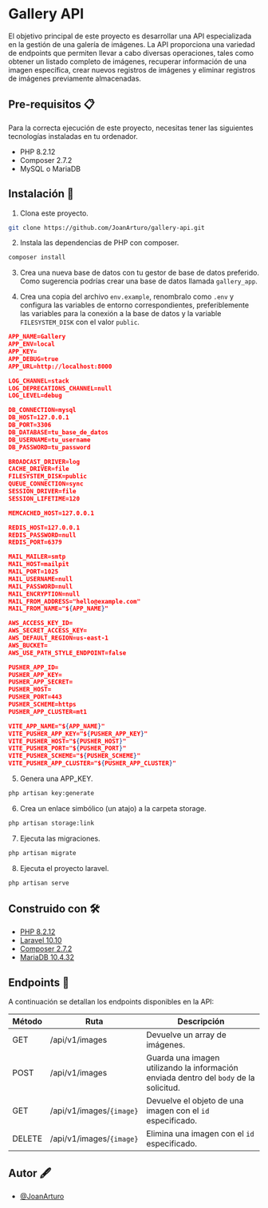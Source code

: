 
# Gallery API

El objetivo principal de este proyecto es desarrollar una API especializada en la gestión de una galería de imágenes. La API proporciona una variedad de endpoints que permiten llevar a cabo diversas operaciones, tales como obtener un listado completo de imágenes, recuperar información de una imagen específica, crear nuevos registros de imágenes y eliminar registros de imágenes previamente almacenadas.

## Pre-requisitos 📋

Para la correcta ejecución de este proyecto, necesitas tener las siguientes tecnologías instaladas en tu ordenador.
* PHP 8.2.12
* Composer 2.7.2
* MySQL o MariaDB

## Instalación 🔧

1. Clona este proyecto.
```bash
git clone https://github.com/JoanArturo/gallery-api.git
```

2. Instala las dependencias de PHP con composer.
```bash
composer install
```

3. Crea una nueva base de datos con tu gestor de base de datos preferido. Como sugerencia podrías crear una base de datos llamada `gallery_app`.

4. Crea una copia del archivo `env.example`, renombralo como `.env` y configura las variables de entorno correspondientes, preferiblemente las variables para la conexión a la base de datos y la variable `FILESYSTEM_DISK` con el valor `public`.
```json
APP_NAME=Gallery
APP_ENV=local
APP_KEY=
APP_DEBUG=true
APP_URL=http://localhost:8000

LOG_CHANNEL=stack
LOG_DEPRECATIONS_CHANNEL=null
LOG_LEVEL=debug

DB_CONNECTION=mysql
DB_HOST=127.0.0.1
DB_PORT=3306
DB_DATABASE=tu_base_de_datos
DB_USERNAME=tu_username
DB_PASSWORD=tu_password

BROADCAST_DRIVER=log
CACHE_DRIVER=file
FILESYSTEM_DISK=public
QUEUE_CONNECTION=sync
SESSION_DRIVER=file
SESSION_LIFETIME=120

MEMCACHED_HOST=127.0.0.1

REDIS_HOST=127.0.0.1
REDIS_PASSWORD=null
REDIS_PORT=6379

MAIL_MAILER=smtp
MAIL_HOST=mailpit
MAIL_PORT=1025
MAIL_USERNAME=null
MAIL_PASSWORD=null
MAIL_ENCRYPTION=null
MAIL_FROM_ADDRESS="hello@example.com"
MAIL_FROM_NAME="${APP_NAME}"

AWS_ACCESS_KEY_ID=
AWS_SECRET_ACCESS_KEY=
AWS_DEFAULT_REGION=us-east-1
AWS_BUCKET=
AWS_USE_PATH_STYLE_ENDPOINT=false

PUSHER_APP_ID=
PUSHER_APP_KEY=
PUSHER_APP_SECRET=
PUSHER_HOST=
PUSHER_PORT=443
PUSHER_SCHEME=https
PUSHER_APP_CLUSTER=mt1

VITE_APP_NAME="${APP_NAME}"
VITE_PUSHER_APP_KEY="${PUSHER_APP_KEY}"
VITE_PUSHER_HOST="${PUSHER_HOST}"
VITE_PUSHER_PORT="${PUSHER_PORT}"
VITE_PUSHER_SCHEME="${PUSHER_SCHEME}"
VITE_PUSHER_APP_CLUSTER="${PUSHER_APP_CLUSTER}"
```

5. Genera una APP_KEY.
```bash
php artisan key:generate
```

6. Crea un enlace simbólico (un atajo) a la carpeta storage.
```bash
php artisan storage:link
```

7. Ejecuta las migraciones.
```bash
php artisan migrate
```

8. Ejecuta el proyecto laravel.
```bash
php artisan serve
```

## Construido con 🛠️

- [PHP 8.2.12](https://www.php.net/releases/8.2/es.php)
- [Laravel 10.10](https://laravel.com/docs/10.x)
- [Composer 2.7.2](https://getcomposer.org/)
- [MariaDB 10.4.32](https://mariadb.com/kb/en/mariadb-10-4-32-release-notes/)


## Endpoints 🔗

A continuación se detallan los endpoints disponibles en la API:

| Método  | Ruta                        | Descripción                                                                                  |
|---------|-----------------------------|----------------------------------------------------------------------------------------------|
| GET     | /api/v1/images              | Devuelve un array de imágenes.                                                               |
| POST    | /api/v1/images              | Guarda una imagen utilizando la información enviada dentro del `body` de la solicitud.       |
| GET     | /api/v1/images/`{image}`    | Devuelve el objeto de una imagen con el `id` especificado.                                   |
| DELETE  | /api/v1/images/`{image}`    | Elimina una imagen con el `id` especificado.                                                 |


## Autor 🖋️

- [@JoanArturo](https://github.com/JoanArturo)
